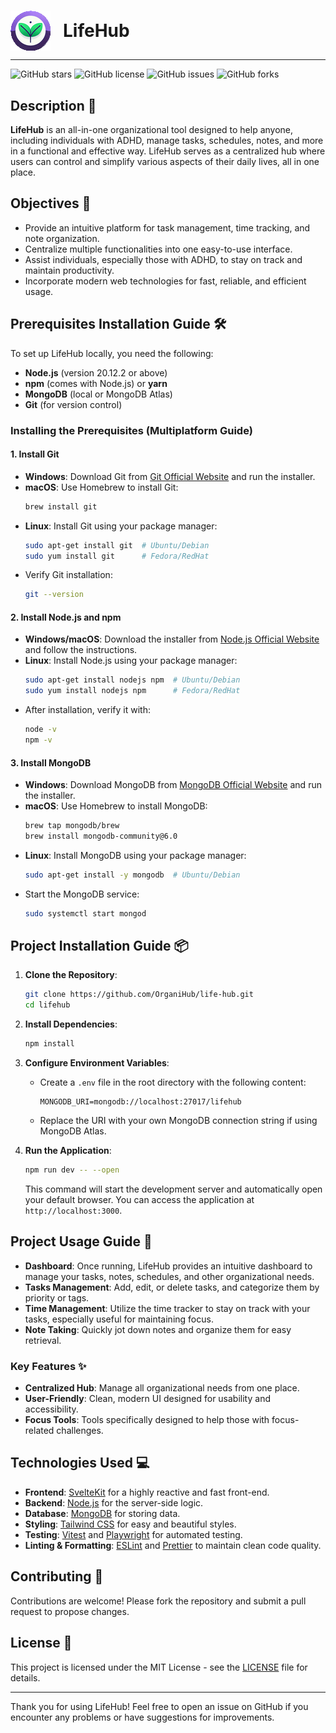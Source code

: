 #

<div style="display: flex; align-items: center;">
  <img src="static/favicon-64x64.png" alt="LifeHub Logo" style="margin-right: 20px;" />
  <h1 style="margin: 0;">LifeHub</h1>
</div>

---

![GitHub stars](https://img.shields.io/github/stars/OrganiHub/life-hub?style=social) ![GitHub license](https://img.shields.io/github/license/OrganiHub/life-hub) ![GitHub issues](https://img.shields.io/github/issues/OrganiHub/life-hub) ![GitHub forks](https://img.shields.io/github/forks/OrganiHub/life-hub?style=social)





## Description 🌟

**LifeHub** is an all-in-one organizational tool designed to help anyone, including individuals with ADHD, manage tasks, schedules, notes, and more in a functional and effective way. LifeHub serves as a centralized hub where users can control and simplify various aspects of their daily lives, all in one place.

## Objectives 🎯

- Provide an intuitive platform for task management, time tracking, and note organization.
- Centralize multiple functionalities into one easy-to-use interface.
- Assist individuals, especially those with ADHD, to stay on track and maintain productivity.
- Incorporate modern web technologies for fast, reliable, and efficient usage.

## Prerequisites Installation Guide 🛠️

To set up LifeHub locally, you need the following:

- **Node.js** (version 20.12.2 or above)
- **npm** (comes with Node.js) or **yarn**
- **MongoDB** (local or MongoDB Atlas)
- **Git** (for version control)

### Installing the Prerequisites (Multiplatform Guide)

#### 1. Install Git

- **Windows**: Download Git from [Git Official Website](https://git-scm.com/downloads) and run the installer.
- **macOS**: Use Homebrew to install Git:
  ```sh
  brew install git
  ```
- **Linux**: Install Git using your package manager:
  ```sh
  sudo apt-get install git  # Ubuntu/Debian
  sudo yum install git      # Fedora/RedHat
  ```
- Verify Git installation:
  ```sh
  git --version
  ```

#### 2. Install Node.js and npm

- **Windows/macOS**: Download the installer from [Node.js Official Website](https://nodejs.org/) and follow the instructions.
- **Linux**: Install Node.js using your package manager:
  ```sh
  sudo apt-get install nodejs npm  # Ubuntu/Debian
  sudo yum install nodejs npm      # Fedora/RedHat
  ```
- After installation, verify it with:
  ```sh
  node -v
  npm -v
  ```

#### 3. Install MongoDB

- **Windows**: Download MongoDB from [MongoDB Official Website](https://www.mongodb.com/try/download/community) and run the installer.
- **macOS**: Use Homebrew to install MongoDB:
  ```sh
  brew tap mongodb/brew
  brew install mongodb-community@6.0
  ```
- **Linux**: Install MongoDB using your package manager:
  ```sh
  sudo apt-get install -y mongodb  # Ubuntu/Debian
  ```
- Start the MongoDB service:
  ```sh
  sudo systemctl start mongod
  ```

## Project Installation Guide 📦

1. **Clone the Repository**:

   ```sh
   git clone https://github.com/OrganiHub/life-hub.git
   cd lifehub
   ```

2. **Install Dependencies**:

   ```sh
   npm install
   ```

3. **Configure Environment Variables**:

    - Create a `.env` file in the root directory with the following content:
      ```
      MONGODB_URI=mongodb://localhost:27017/lifehub
      ```
    - Replace the URI with your own MongoDB connection string if using MongoDB Atlas.

4. **Run the Application**:

   ```sh
   npm run dev -- --open
   ```

   This command will start the development server and automatically open your default browser. You can access the application at `http://localhost:3000`.

## Project Usage Guide 🚀

- **Dashboard**: Once running, LifeHub provides an intuitive dashboard to manage your tasks, notes, schedules, and other organizational needs.
- **Tasks Management**: Add, edit, or delete tasks, and categorize them by priority or tags.
- **Time Management**: Utilize the time tracker to stay on track with your tasks, especially useful for maintaining focus.
- **Note Taking**: Quickly jot down notes and organize them for easy retrieval.

### Key Features ✨

- **Centralized Hub**: Manage all organizational needs from one place.
- **User-Friendly**: Clean, modern UI designed for usability and accessibility.
- **Focus Tools**: Tools specifically designed to help those with focus-related challenges.

## Technologies Used 💻

- **Frontend**: [SvelteKit](https://kit.svelte.dev/) for a highly reactive and fast front-end.
- **Backend**: [Node.js](https://nodejs.org/) for the server-side logic.
- **Database**: [MongoDB](https://www.mongodb.com/) for storing data.
- **Styling**: [Tailwind CSS](https://tailwindcss.com/) for easy and beautiful styles.
- **Testing**: [Vitest](https://vitest.dev/) and [Playwright](https://playwright.dev/) for automated testing.
- **Linting & Formatting**: [ESLint](https://eslint.org/) and [Prettier](https://prettier.io/) to maintain clean code quality.

## Contributing 🤝

Contributions are welcome! Please fork the repository and submit a pull request to propose changes.

## License 📜

This project is licensed under the MIT License - see the [LICENSE](LICENSE) file for details.

---

Thank you for using LifeHub! Feel free to open an issue on GitHub if you encounter any problems or have suggestions for improvements.
